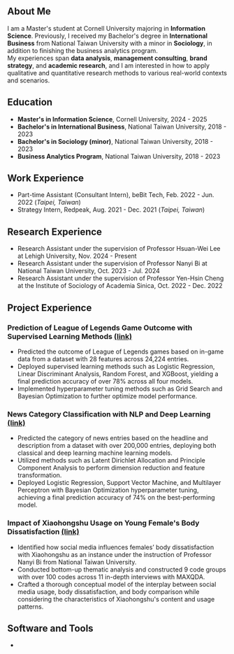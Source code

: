 ## About Me
I am a Master's student at Cornell University majoring in **Information Science**. Previously, I received my Bachelor's degree in **International Business** from National Taiwan University with a minor in **Sociology**, in addition to finishing the business analytics program. \
My experiences span **data analysis**, **management consulting**, **brand strategy**, and **academic research**, and I am interested in how to apply qualitative and quantitative research methods to various real-world contexts and scenarios. 

## Education
- **Master's in Information Science**, Cornell University, 2024 - 2025
- **Bachelor's in International Business**, National Taiwan University, 2018 - 2023
- **Bachelor's in Sociology (minor)**, National Taiwan University, 2018 - 2023
- **Business Analytics Program**, National Taiwan University, 2018 - 2023
  
## Work Experience
- Part-time Assistant (Consultant Intern), beBit Tech, Feb. 2022 - Jun. 2022 (_Taipei, Taiwan_)
- Strategy Intern, Redpeak, Aug. 2021 - Dec. 2021 (_Taipei, Taiwan_)
  
## Research Experience
- Research Assistant under the supervision of Professor Hsuan-Wei Lee at Lehigh University, Nov. 2024 - Present 
- Research Assistant under the supervision of Professor Nanyi Bi at National Taiwan University, Oct. 2023 - Jul. 2024 
- Research Assistant under the supervision of Professor Yen-Hsin Cheng at the Institute of Sociology of Academia Sinica, Oct. 2022 - Dec. 2022 

## Project Experience
### Prediction of League of Legends Game Outcome with Supervised Learning Methods [(link)](https://github.com/cjw612/LeagueofLegendsGameOutcomeClassification)

- Predicted the outcome of League of Legends games based on in-game data from a dataset with 28 features across 24,224 entries.
- Deployed supervised learning methods such as Logistic Regression, Linear Discriminant Analysis, Random Forest, and XGBoost, yielding a final prediction accuracy of over 78% across all four models.
- Implemented hyperparameter tuning methods such as Grid Search and Bayesian Optimization to further optimize model performance.

### News Category Classification with NLP and Deep Learning [(link)](https://github.com/cjw612/News_Category_Classification)

- Predicted the category of news entries based on the headline and description from a dataset with over 200,000 entries, deploying both classical and deep learning machine learning models.
- Utilized methods such as Latent Dirichlet Allocation and Principle Component Analysis to perform dimension reduction and feature transformation.
- Deployed Logistic Regression, Support Vector Machine, and Multilayer Perceptron with Bayesian Optimization hyperparameter tuning, achieving a final prediction accuracy of 74% on the best-performing model. 

### Impact of Xiaohongshu Usage on Young Female's Body Dissatisfaction  [(link)](/assets/xiaohongshu.pdf)

- Identified how social media influences females’ body dissatisfaction with Xiaohongshu as an instance under the instruction of Professor Nanyi Bi from National Taiwan University.
- Conducted bottom-up thematic analysis and constructed 9 code groups with over 100 codes across 11 in-depth interviews with MAXQDA.
- Crafted a thorough conceptual model of the interplay between social media usage, body dissatisfaction, and body comparison while considering the characteristics of Xiaohongshu's content and usage patterns. 

## Software and Tools

- 
